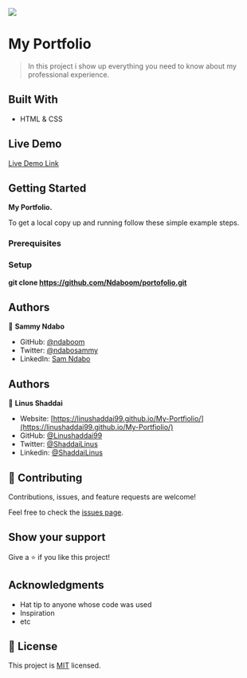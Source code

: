 ![](https://img.shields.io/badge/Microverse-blueviolet)

# My Portfolio

> In this project i show up everything you need to know about my professional experience.


## Built With

- HTML & CSS

## Live Demo

[Live Demo Link](https://ndaboom.github.io/portofolio/)

## Getting Started

**My Portfolio.**

To get a local copy up and running follow these simple example steps.

### Prerequisites

### Setup
**git clone https://github.com/Ndaboom/portofolio.git**

## Authors

👤 **Sammy Ndabo**

- GitHub: [@ndaboom](https://github.com/ndaboom)
- Twitter: [@ndabosammy](https://twitter.com/ndabosammy)
- LinkedIn: [Sam Ndabo](https://linkedin.com/in/sam-ndabo-b0431b17b)

## Authors

👤 **Linus Shaddai**
- Website: [https://linushaddai99.github.io/My-Portfiolio/](https://linushaddai99.github.io/My-Portfiolio/)
- GitHub: [@Linushaddai99](https://github.com/Linushaddai99)
- Twitter: [@ShaddaiLinus](https://twitter.com/ShaddaiLinus)
- Linkedin: [@ShaddaiLinus](https://www.linkedin.com/in/linusshaddai/)
## 🤝 Contributing

Contributions, issues, and feature requests are welcome!

Feel free to check the [issues page](../../issues/).

## Show your support

Give a ⭐️ if you like this project!

## Acknowledgments

- Hat tip to anyone whose code was used
- Inspiration
- etc

## 📝 License

This project is [MIT](./LICENSE) licensed.

